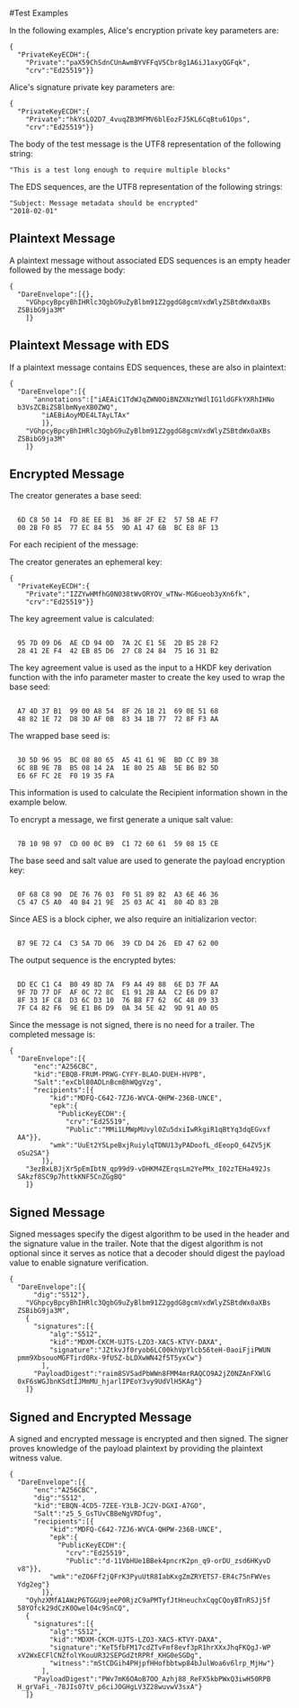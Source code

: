 
#Test Examples

In the following examples, Alice's encryption private key parameters are:

~~~~
{
  "PrivateKeyECDH":{
    "Private":"paX59ChSdnCUnAwmBYVFFqV5Cbr8g1A6iJ1axyQGFqk",
    "crv":"Ed25519"}}
~~~~

 Alice's signature private key parameters are:

~~~~
{
  "PrivateKeyECDH":{
    "Private":"hkYsLO2D7_4vuqZB3MFMV6blEozFJ5KL6CqBtu61Ops",
    "crv":"Ed25519"}}
~~~~

The body of the test message is the UTF8 representation of the following string:

~~~~
"This is a test long enough to require multiple blocks"
~~~~

The EDS sequences, are the UTF8 representation of the following strings:

~~~~
"Subject: Message metadata should be encrypted"
"2018-02-01"
~~~~

## Plaintext Message

A plaintext message without associated EDS sequences is an empty header
followed by the message body:

~~~~
{
  "DareEnvelope":[{},
    "VGhpcyBpcyBhIHRlc3QgbG9uZyBlbm91Z2ggdG8gcmVxdWlyZSBtdWx0aXBs
  ZSBibG9ja3M"
    ]}
~~~~

## Plaintext Message with EDS

If a plaintext message contains EDS sequences, these are also in plaintext:

~~~~
{
  "DareEnvelope":[{
      "annotations":["iAEAiC1TdWJqZWN0OiBNZXNzYWdlIG1ldGFkYXRhIHNo
  b3VsZCBiZSBlbmNyeXB0ZWQ",
        "iAEBiAoyMDE4LTAyLTAx"
        ]},
    "VGhpcyBpcyBhIHRlc3QgbG9uZyBlbm91Z2ggdG8gcmVxdWlyZSBtdWx0aXBs
  ZSBibG9ja3M"
    ]}
~~~~

## Encrypted Message

The creator generates a base seed:

~~~~

  6D C8 50 14  FD 8E EE B1  36 8F 2F E2  57 5B AE F7
  00 2B F0 85  77 EC 84 55  9D A1 47 6B  BC E8 8F 13
~~~~

For each recipient of the message:

The creator generates an ephemeral key:

~~~~
{
  "PrivateKeyECDH":{
    "Private":"IZZYwHMfhG0N038tWvORYOV_wTNw-MG6ueob3yXn6fk",
    "crv":"Ed25519"}}
~~~~

The key agreement value is calculated:

~~~~

  95 7D 09 D6  AE CD 94 0D  7A 2C E1 5E  2D B5 28 F2
  28 41 2E F4  42 EB 85 D6  27 C8 24 84  75 16 31 B2
~~~~

The key agreement value is used as the input to a HKDF key
derivation function with the info parameter 
master to create the key used to wrap the base seed:

~~~~

  A7 4D 37 B1  99 00 A8 54  8F 26 18 21  69 0E 51 68
  48 82 1E 72  D8 3D AF 0B  83 34 1B 77  72 8F F3 AA
~~~~

The wrapped base seed is:

~~~~

  30 5D 96 95  BC 08 80 65  A5 41 61 9E  BD CC B9 38
  6C 8B 9E 7B  B5 08 14 2A  1E 80 25 AB  5E B6 B2 5D
  E6 6F FC 2E  F0 19 35 FA
~~~~

This information is used to calculate the Recipient information
shown in the example below.

To encrypt a message, we first generate a unique salt value:


~~~~

  7B 10 9B 97  CD 00 0C B9  C1 72 60 61  59 08 15 CE
~~~~

The base seed and salt value are used to generate the payload encryption
key:

~~~~

  0F 68 C8 90  DE 76 76 03  F0 51 89 82  A3 6E 46 36
  C5 47 C5 A0  40 B4 21 9E  25 03 AC 41  80 4D 83 2B
~~~~

Since AES is a block cipher, we also require an initializarion vector:

~~~~

  B7 9E 72 C4  C3 5A 7D 06  39 CD D4 26  ED 47 62 00
~~~~

The output sequence is the encrypted bytes:

~~~~

  DD EC C1 C4  B0 49 8D 7A  F9 A4 49 88  6E D3 7F AA
  9F 7D 77 DF  AF 0C 72 8C  E1 91 2B AA  C2 E6 D9 87
  8F 33 1F C8  D3 6C D3 10  76 B8 F7 62  6C 48 09 33
  7F C4 82 F6  9E E1 B6 D9  0A 34 5E 42  9D 91 A0 05
~~~~

Since the message is not signed, there is no need for a trailer.
The completed message is:

~~~~
{
  "DareEnvelope":[{
      "enc":"A256CBC",
      "kid":"EBQB-FRUM-PRWG-CYFY-BLAO-DUEH-HVPB",
      "Salt":"exCbl80ADLnBcmBhWQgVzg",
      "recipients":[{
          "kid":"MDFQ-C642-7ZJ6-WVCA-QHPW-236B-UNCE",
          "epk":{
            "PublicKeyECDH":{
              "crv":"Ed25519",
              "Public":"MMi1LMWpMUvyl0Zu5dxiIwRkgiR1qBtYq3dqEGvxf
  AA"}},
          "wmk":"UuEt2Y5LpeBxjRuiylqTDNU13yPADoofL_dEeopO_64ZV5jK
  oSu2SA"}
        ]},
    "3ezBxLBJjXr5pEmIbtN_qp99d9-vDHKM4ZErqsLm2YePMx_I02zTEHa492Js
  SAkzf8SC9p7httkKNF5CnZGgBQ"
    ]}
~~~~

## Signed Message

Signed messages specify the digest algorithm to be used in the header and
the signature value in the trailer. Note that the digest algorithm is not optional
since it serves as notice that a decoder should digest the payload value 
to enable signature verification.

~~~~
{
  "DareEnvelope":[{
      "dig":"S512"},
    "VGhpcyBpcyBhIHRlc3QgbG9uZyBlbm91Z2ggdG8gcmVxdWlyZSBtdWx0aXBs
  ZSBibG9ja3M",
    {
      "signatures":[{
          "alg":"S512",
          "kid":"MDXM-CKCM-UJTS-LZO3-XAC5-KTVY-DAXA",
          "signature":"JZtkvJf0ryob6LC00khVpYlcb56teH-0aoiFjiPWUN
  pmm9XbsouoMGFTird0Rx-9fU5Z-bLDXwWN42f5T5yxCw"}
        ],
      "PayloadDigest":"raim8SV5adPbWWn8FMM4mrRAQCO9A2jZ0NZAnFXWlG
  0xF6sWGJbnKSdtIJMmMU_hjarlIPEoY3vy9UdVlH5KAg"}
    ]}
~~~~

## Signed and Encrypted Message

A signed and encrypted message is encrypted and then signed.
The signer proves knowledge of the payload plaintext by providing the
plaintext witness value.

~~~~
{
  "DareEnvelope":[{
      "enc":"A256CBC",
      "dig":"S512",
      "kid":"EBQN-4CD5-7ZEE-Y3LB-JC2V-DGXI-A7GO",
      "Salt":"z5_5_GsTUvCBBeNgVRDfug",
      "recipients":[{
          "kid":"MDFQ-C642-7ZJ6-WVCA-QHPW-236B-UNCE",
          "epk":{
            "PublicKeyECDH":{
              "crv":"Ed25519",
              "Public":"d-11VbHUe1BBek4pncrK2pn_q9-orDU_zsd6HKyvD
  v8"}},
          "wmk":"eZO6Ff2jQFrK3PyuUtR8IabKxgZmZRYETS7-ER4c75nFWVes
  Ydg2eg"}
        ]},
    "OyhzXMfA1AWzP6TGGU9jeeP0RjzC9aPMTyfJtHneuchxCqgCQoyBTnRSJj5f
  58YOfck29dCzK0Owel04c9SnCQ",
    {
      "signatures":[{
          "alg":"S512",
          "kid":"MDXM-CKCM-UJTS-LZO3-XAC5-KTVY-DAXA",
          "signature":"KeT5fbFM17cdZTvFmf8evf3pR1hrXXxJhqFKQgJ-WP
  xV2WxECFlCNZfolYKouUR32SEPGdZtRPRf_KHG0eSGDg",
          "witness":"mStCDGih4PHjpfHHofbbtwp84bJulWoa6v6lrp_MjHw"}
        ],
      "PayloadDigest":"PWv7mK6OAoB7OO_Azhj88_ReFX5kbPWxQ3iwH50RPB
  H_grVaFi_-78JIs07tV_p6ciJOGHgLV3Z28wuvwV3sxA"}
    ]}
~~~~


